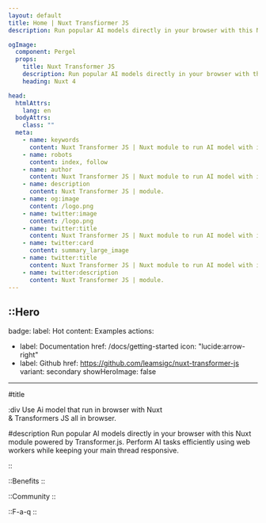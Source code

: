 ```yaml
---
layout: default
title: Home | Nuxt Transfiormer JS
description: Run popular AI models directly in your browser with this Nuxt module powered by Transformer.js. Perform AI tasks efficiently using web workers while keeping your main thread responsive.

ogImage:
  component: Pergel
  props:
    title: Nuxt Transformer JS
    description: Run popular AI models directly in your browser with this Nuxt module powered by Transformer.js.
    heading: Nuxt 4

head:
  htmlAttrs:
    lang: en
  bodyAttrs:
    class: ""
  meta:
    - name: keywords
      content: Nuxt Transformer JS | Nuxt module to run AI model with in the browser using Web Workers and Transformer.js
    - name: robots
      content: index, follow
    - name: author
      content: Nuxt Transformer JS | Nuxt module to run AI model with in the browser using Web Workers and Transformer.js
    - name: description
      content: Nuxt Transformer JS | module.
    - name: og:image
      content: /logo.png
    - name: twitter:image
      content: /logo.png
    - name: twitter:title
      content: Nuxt Transformer JS | Nuxt module to run AI model with in the browser using Web Workers and Transformer.js
    - name: twitter:card
      content: summary_large_image
    - name: twitter:title
      content: Nuxt Transformer JS | Nuxt module to run AI model with in the browser using Web Workers and Transformer.js
    - name: twitter:description
      content: Nuxt Transformer JS | module.
---
```


::Hero
---
badge:
  label: Hot
  content: Examples 
actions:
  - label: Documentation
    href: /docs/getting-started
    icon: "lucide:arrow-right"
  - label: Github
    href: https://github.com/leamsigc/nuxt-transformer-js
    variant: secondary
showHeroImage: false


---
#title

:div Use Ai model that run in browser with  <span class="gradient-text">Nuxt <br/> & Transformers JS </span> all in browser.

#description
Run popular AI models directly in your browser with this Nuxt module powered by Transformer.js. Perform AI tasks efficiently using web workers while keeping your main thread responsive.

::

::Benefits
::



::Community
::

::F-a-q
::


